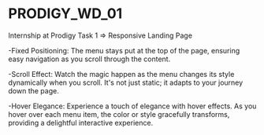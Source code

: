 # PRODIGY_WD_01
Internship at Prodigy
Task 1 =>  Responsive Landing Page

-Fixed Positioning: The menu stays put at the top of the page, ensuring easy navigation as you scroll through the content.

-Scroll Effect: Watch the magic happen as the menu changes its style dynamically when you scroll. It's not just static; it adapts to your journey down the page.

-Hover Elegance: Experience a touch of elegance with hover effects. As you hover over each menu item, the color or style gracefully transforms, providing a delightful interactive experience.
